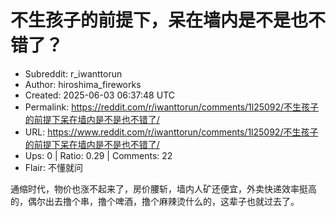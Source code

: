 # 不生孩子的前提下，呆在墙内是不是也不错了？

- Subreddit: r_iwanttorun
- Author: hiroshima_fireworks
- Created: 2025-06-03 06:37:48 UTC
- Permalink: https://reddit.com/r/iwanttorun/comments/1l25092/不生孩子的前提下呆在墙内是不是也不错了/
- URL: https://www.reddit.com/r/iwanttorun/comments/1l25092/不生孩子的前提下呆在墙内是不是也不错了/
- Ups: 0 | Ratio: 0.29 | Comments: 22
- Flair: 不懂就问


通缩时代，物价也涨不起来了，房价腰斩，墙内人矿还便宜，外卖快递效率挺高的，偶尔出去撸个串，撸个啤酒，撸个麻辣烫什么的，这辈子也就过去了。

